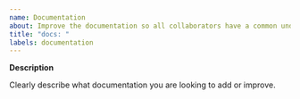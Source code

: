 ```yaml
---
name: Documentation
about: Improve the documentation so all collaborators have a common understanding
title: "docs: "
labels: documentation
---
```


**Description**

Clearly describe what documentation you are looking to add or improve.
